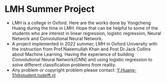 # LMH Summer Project

- LMH is a college in Oxford. Here are the works done by Yongcheng Huang during the time in LMH. Hope that can be helpful to some of the students who are interest in linear regression, logistic regression, Neural Network and Convolutional Neural Network.
- A project implemented in 2022 summer, LMH in Oxford University with the instruction from Prof.Naeemullah Khan and Post Dr.Jack Collins about Machine Learning. Having the experience of building Convolutional Neural Network(CNN) and using logistic regression to solve different classification problems from reality. 
- Any problem or copyright problem please contact: Y.Huang-51@student.tudelft.nl
